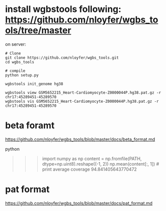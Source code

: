 
# install wgbstools following: https://github.com/nloyfer/wgbs_tools/tree/master
on server: 
```
# Clone
git clone https://github.com/nloyfer/wgbs_tools.git
cd wgbs_tools

# compile
python setup.py

wgbstools init_genome hg38

wgbstools view GSM5652215_Heart-Cardiomyocyte-Z0000044P.hg38.pat.gz -r chr17:45289451-45289570
wgbstools vis GSM5652215_Heart-Cardiomyocyte-Z0000044P.hg38.pat.gz -r chr17:45289451-45289570
```

# beta foramt
https://github.com/nloyfer/wgbs_tools/blob/master/docs/beta_format.md

python
>>> import numpy as np
>>> content = np.fromfile(PATH, dtype=np.uint8).reshape((-1, 2))
>>> np.mean(content[:, 1])   # print average coverage
94.841405643770472

# pat format
https://github.com/nloyfer/wgbs_tools/blob/master/docs/pat_format.md


